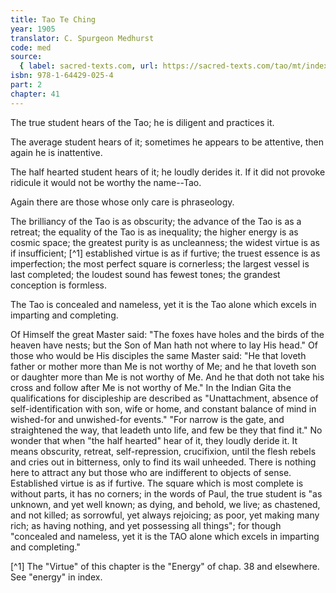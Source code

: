 ```yaml
---
title: Tao Te Ching
year: 1905
translator: C. Spurgeon Medhurst
code: med
source:
  { label: sacred-texts.com, url: https://sacred-texts.com/tao/mt/index.htm }
isbn: 978-1-64429-025-4
part: 2
chapter: 41
---
```


The true student hears of the Tao; he is diligent and practices it.

The average student hears of it; sometimes he appears to be attentive, then again he is inattentive.

The half hearted student hears of it; he loudly derides it. If it did not provoke ridicule it would not be worthy the name--Tao.

Again there are those whose only care is phraseology.

The brilliancy of the Tao is as obscurity; the advance of the Tao is as a retreat; the equality of the Tao is as inequality; the higher energy is as cosmic space; the greatest purity is as uncleanness; the widest virtue is as if insufficient; [^1] established virtue is as if furtive; the truest essence is as imperfection; the most perfect square is cornerless; the largest vessel is last completed; the loudest sound has fewest tones; the grandest conception is formless.

The Tao is concealed and nameless, yet it is the Tao alone which excels in imparting and completing.

Of Himself the great Master said: "The foxes have holes and the birds of the heaven have nests; but the Son of Man hath not where to lay His head." Of those who would be His disciples the same Master said: "He that loveth father or mother more than Me is not worthy of Me; and he that loveth son or daughter more than Me is not worthy of Me. And he that doth not take his cross and follow after Me is not worthy of Me." In the Indian Gita the qualifications for discipleship are described as "Unattachment, absence of self-identification with son, wife or home, and constant balance of mind in wished-for and unwished-for events." "For narrow is the gate, and straightened the way, that leadeth unto life, and few be they that find it." No wonder that when "the half hearted" hear of it, they loudly deride it. It means obscurity, retreat, self-repression, crucifixion, until the flesh rebels and cries out in bitterness, only to find its wail unheeded. There is nothing here to attract any but those who are indifferent to objects of sense. Established virtue is as if furtive. The square which is most complete is without parts, it has no corners; in the words of Paul, the true student is "as unknown, and yet well known; as dying, and behold, we live; as chastened, and not killed; as sorrowful, yet always rejoicing; as poor, yet making many rich; as having nothing, and yet possessing all things"; for though "concealed and nameless, yet it is the TAO alone which excels in imparting and completing."

[^1] The "Virtue" of this chapter is the "Energy" of chap. 38 and elsewhere. See "energy" in index.
